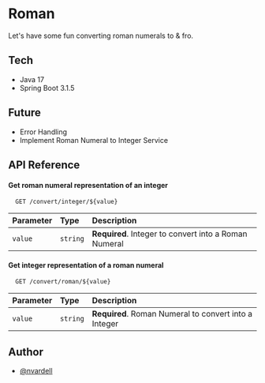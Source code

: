 # Roman

Let's have some fun converting roman numerals to & fro.

## Tech
- Java 17
- Spring Boot 3.1.5

## Future
- Error Handling
- Implement Roman Numeral to Integer Service

## API Reference

#### Get roman numeral representation of an integer

```http
  GET /convert/integer/${value}
```

| Parameter | Type     | Description                                           |
|:----------| :------- |:------------------------------------------------------|
| `value`   | `string` | **Required**. Integer to convert into a Roman Numeral |


#### Get integer representation of a roman numeral

```http
  GET /convert/roman/${value}
```

| Parameter | Type     | Description                                           |
|:----------| :------- |:------------------------------------------------------|
| `value`   | `string` | **Required**. Roman Numeral to convert into a Integer |


## Author

- [@nvardell](https://www.github.com/nvardell)
